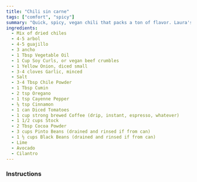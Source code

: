 ```yaml
---
title: "Chili sin carne"
tags: ["comfort", "spicy"]
summary: "Quick, spicy, vegan chili that packs a ton of flavor. Laura's original recipe."
ingredients:
  - Mix of dried chiles
  - 4-5 arbol
  - 4-5 guajillo
  - 3 ancho
  - 1 Tbsp Vegetable Oil
  - 1 Cup Soy Curls, or vegan beef crumbles
  - 1 Yellow Onion, diced small
  - 3-4 cloves Garlic, minced
  - Salt
  - 3-4 Tbsp Chile Powder
  - 1 Tbsp Cumin
  - 2 tsp Oregano
  - 1 tsp Cayenne Pepper
  - ⅛ tsp Cinnamon
  - 1 can Diced Tomatoes
  - 1 cup strong brewed Coffee (drip, instant, espresso, whatever)
  - 1 1/2 cups Stock
  - 2 Tbsp Cocoa Powder
  - 3 cups Pinto Beans (drained and rinsed if from can)
  - 1 ½ cups Black Beans (drained and rinsed if from can)
  - Lime
  - Avocado
  - Cilantro
---
```


### Instructions

